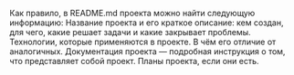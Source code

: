 Как правило, в README.md проекта можно найти следующую информацию:
Название проекта и его краткое описание: кем создан, для чего, какие решает задачи и какие закрывает проблемы.
Технологии, которые применяются в проекте. В чём его отличие от аналогичных.
Документация проекта — подробная инструкция о том, что представляет собой проект.
Планы проекта, если они есть.
